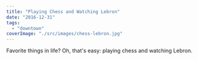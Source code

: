 ```yaml
---
title: "Playing Chess and Watching Lebron"
date: "2016-12-31"
tags: 
  - "downtown"
coverImage: "./src/images/chess-lebron.jpg"
---
```


Favorite things in life? Oh, that's easy: playing chess and watching Lebron.

